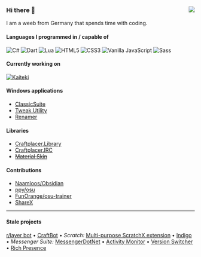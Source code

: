 ### Hi there :cherry_blossom: [<img align="right" src="https://img.shields.io/badge/-website-f06292">](https://craftplacer.github.io)

I am a weeb from Germany that spends time with coding.

#### Languages I programmed in / capable of

![C#](https://img.shields.io/badge/-C%23-239120?logo=c-sharp) ![Dart](https://img.shields.io/badge/-Dart-0175C2?logo=dart)  ![Lua](https://img.shields.io/badge/-Lua-2C2D72?logo=lua) ![HTML5](https://img.shields.io/badge/-HTML5-E34F26?logo=html5&logoColor=white) ![CSS3](https://img.shields.io/badge/-CSS3-1572B6?logo=css3&logoColor=white) ![Vanilla JavaScript](https://img.shields.io/badge/-Vanilla_JavaScript-F7DF1E?logo=javascript&logoColor=black) ![Sass](https://img.shields.io/badge/-Sass-CC6699?logo=sass&logoColor=white) 

#### Currently working on
[![Kaiteki](https://github-readme-stats.vercel.app/api/pin/?username=Kaiteki-Fedi&repo=Kaiteki&show_icons=true&theme=dracula&hide=stars&bg_color=22272e&title_color=f48fb1&icon_color=f48fb1&border_color=444c56&text_color=ADBAC7)](https://github.com/Craftplacer/kaiteki)

#### Windows applications

- [ClassicSuite](https://github.com/Craftplacer/ClassicSuite)
- [Tweak Utility](https://github.com/Craftplacer/TweakUtility)
- [Renamer](https://github.com/Craftplacer/Renamer)

#### Libraries

- [Craftplacer.Library](https://github.com/Craftplacer/Library)
- [Craftplacer.IRC](https://github.com/Craftplacer/IRC)
- ~~[Material Skin](https://github.com/Craftplacer/MaterialSkin)~~

#### Contributions

- [Naamloos/Obsidian](https://github.com/Naamloos/Obsidian)
- [ppy/osu](https://github.com/ppy/osu)
- [FunOrange/osu-trainer](https://github.com/FunOrange/osu-trainer)
- [ShareX](https://github.com/ShareX/ShareX)

---

#### Stale projects
[r/layer bot](https://github.com/Craftplacer/r-layer-Bot) • [CraftBot](https://github.com/Craftplacer/CraftBot) • *Scratch:* [Multi-purpose ScratchX extension](https://github.com/Craftplacer/ScratchExtension) • [Indigo](https://github.com/Craftplacer/Indigo) • *Messenger Suite:* [MessengerDotNet](https://github.com/Craftplacer/MessengerDotNet) • [Activity Monitor](https://github.com/Craftplacer/MessengerActivityMonitor) • [Version Switcher](https://github.com/Craftplacer/MessengerVersionSwitcher) • [Rich Presence](https://github.com/Craftplacer/MessengerRichPresence)
